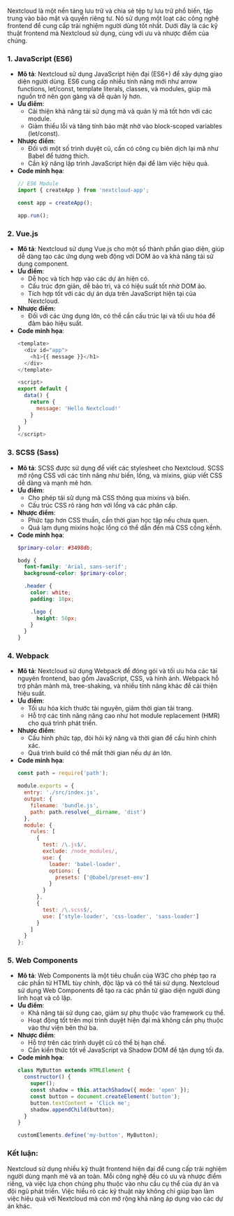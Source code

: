 Nextcloud là một nền tảng lưu trữ và chia sẻ tệp tự lưu trữ phổ biến, tập trung vào bảo mật và quyền riêng tư. Nó sử dụng một loạt các công nghệ frontend để cung cấp trải nghiệm người dùng tốt nhất. Dưới đây là các kỹ thuật frontend mà Nextcloud sử dụng, cùng với ưu và nhược điểm của chúng.

### 1. **JavaScript (ES6)**
   - **Mô tả**: Nextcloud sử dụng JavaScript hiện đại (ES6+) để xây dựng giao diện người dùng. ES6 cung cấp nhiều tính năng mới như arrow functions, let/const, template literals, classes, và modules, giúp mã nguồn trở nên gọn gàng và dễ quản lý hơn.
   - **Ưu điểm**:
     - Cải thiện khả năng tái sử dụng mã và quản lý mã tốt hơn với các module.
     - Giảm thiểu lỗi và tăng tính bảo mật nhờ vào block-scoped variables (let/const).
   - **Nhược điểm**:
     - Đối với một số trình duyệt cũ, cần có công cụ biên dịch lại mã như Babel để tương thích.
     - Cần kỹ năng lập trình JavaScript hiện đại để làm việc hiệu quả.
   - **Code minh họa**:
     ```javascript
     // ES6 Module
     import { createApp } from 'nextcloud-app';

     const app = createApp();

     app.run();
     ```

### 2. **Vue.js**
   - **Mô tả**: Nextcloud sử dụng Vue.js cho một số thành phần giao diện, giúp dễ dàng tạo các ứng dụng web động với DOM ảo và khả năng tái sử dụng component.
   - **Ưu điểm**:
     - Dễ học và tích hợp vào các dự án hiện có.
     - Cấu trúc đơn giản, dễ bảo trì, và có hiệu suất tốt nhờ DOM ảo.
     - Tích hợp tốt với các dự án dựa trên JavaScript hiện tại của Nextcloud.
   - **Nhược điểm**:
     - Đối với các ứng dụng lớn, có thể cần cấu trúc lại và tối ưu hóa để đảm bảo hiệu suất.
   - **Code minh họa**:
     ```javascript
     <template>
       <div id="app">
         <h1>{{ message }}</h1>
       </div>
     </template>

     <script>
     export default {
       data() {
         return {
           message: 'Hello Nextcloud!'
         }
       }
     }
     </script>
     ```

### 3. **SCSS (Sass)**
   - **Mô tả**: SCSS được sử dụng để viết các stylesheet cho Nextcloud. SCSS mở rộng CSS với các tính năng như biến, lồng, và mixins, giúp viết CSS dễ dàng và mạnh mẽ hơn.
   - **Ưu điểm**:
     - Cho phép tái sử dụng mã CSS thông qua mixins và biến.
     - Cấu trúc CSS rõ ràng hơn với lồng và các phân cấp.
   - **Nhược điểm**:
     - Phức tạp hơn CSS thuần, cần thời gian học tập nếu chưa quen.
     - Quá lạm dụng mixins hoặc lồng có thể dẫn đến mã CSS cồng kềnh.
   - **Code minh họa**:
     ```scss
     $primary-color: #3498db;

     body {
       font-family: 'Arial, sans-serif';
       background-color: $primary-color;

       .header {
         color: white;
         padding: 10px;

         .logo {
           height: 50px;
         }
       }
     }
     ```

### 4. **Webpack**
   - **Mô tả**: Nextcloud sử dụng Webpack để đóng gói và tối ưu hóa các tài nguyên frontend, bao gồm JavaScript, CSS, và hình ảnh. Webpack hỗ trợ phân mảnh mã, tree-shaking, và nhiều tính năng khác để cải thiện hiệu suất.
   - **Ưu điểm**:
     - Tối ưu hóa kích thước tài nguyên, giảm thời gian tải trang.
     - Hỗ trợ các tính năng nâng cao như hot module replacement (HMR) cho quá trình phát triển.
   - **Nhược điểm**:
     - Cấu hình phức tạp, đòi hỏi kỹ năng và thời gian để cấu hình chính xác.
     - Quá trình build có thể mất thời gian nếu dự án lớn.
   - **Code minh họa**:
     ```javascript
     const path = require('path');

     module.exports = {
       entry: './src/index.js',
       output: {
         filename: 'bundle.js',
         path: path.resolve(__dirname, 'dist')
       },
       module: {
         rules: [
           {
             test: /\.js$/,
             exclude: /node_modules/,
             use: {
               loader: 'babel-loader',
               options: {
                 presets: ['@babel/preset-env']
               }
             }
           },
           {
             test: /\.scss$/,
             use: ['style-loader', 'css-loader', 'sass-loader']
           }
         ]
       }
     };
     ```

### 5. **Web Components**
   - **Mô tả**: Web Components là một tiêu chuẩn của W3C cho phép tạo ra các phần tử HTML tùy chỉnh, độc lập và có thể tái sử dụng. Nextcloud sử dụng Web Components để tạo ra các phần tử giao diện người dùng linh hoạt và cô lập.
   - **Ưu điểm**:
     - Khả năng tái sử dụng cao, giảm sự phụ thuộc vào framework cụ thể.
     - Hoạt động tốt trên mọi trình duyệt hiện đại mà không cần phụ thuộc vào thư viện bên thứ ba.
   - **Nhược điểm**:
     - Hỗ trợ trên các trình duyệt cũ có thể bị hạn chế.
     - Cần kiến thức tốt về JavaScript và Shadow DOM để tận dụng tối đa.
   - **Code minh họa**:
     ```javascript
     class MyButton extends HTMLElement {
       constructor() {
         super();
         const shadow = this.attachShadow({ mode: 'open' });
         const button = document.createElement('button');
         button.textContent = 'Click me';
         shadow.appendChild(button);
       }
     }

     customElements.define('my-button', MyButton);
     ```

### Kết luận:
Nextcloud sử dụng nhiều kỹ thuật frontend hiện đại để cung cấp trải nghiệm người dùng mạnh mẽ và an toàn. Mỗi công nghệ đều có ưu và nhược điểm riêng, và việc lựa chọn chúng phụ thuộc vào nhu cầu cụ thể của dự án và đội ngũ phát triển. Việc hiểu rõ các kỹ thuật này không chỉ giúp bạn làm việc hiệu quả với Nextcloud mà còn mở rộng khả năng áp dụng vào các dự án khác.

